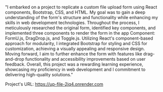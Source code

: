 "I embarked on a project to replicate a custom file upload form using React components, Bootstrap, CSS, and HTML. My goal was to gain a deep understanding of the form's structure and functionality while enhancing my skills in web development technologies. Throughout the process, I meticulously researched the original form, identified key components, and implemented three components to render the form in the app Component: FormU.js, DragDrop.js, and Toggle.js. Utilizing React's component-based approach for modularity, I integrated Bootstrap for styling and CSS for customization, achieving a visually appealing and responsive design. Moving forward, I aim to further enhance the form with features like drag-and-drop functionality and accessibility improvements based on user feedback. Overall, this project was a rewarding learning experience, showcasing my proficiency in web development and I commitment to delivering high-quality solutions."

Project's  URL: https://up-file-2jq4.onrender.com

